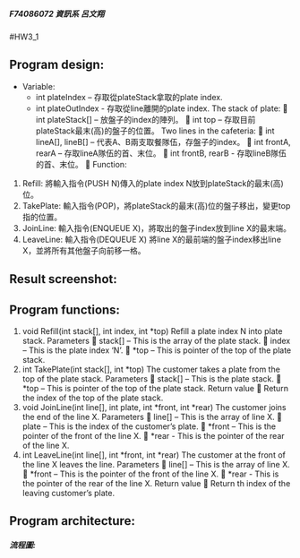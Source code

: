 ##### F74086072 資訊系 呂文翔
#HW3_1

## Program design:
  * Variable:
    - int plateIndex – 存取從plateStack拿取的plate index.
    - int plateOutIndex - 存取從line離開的plate index.
The stack of plate:
	int plateStack[] – 放盤子的index的陣列。
	int top – 存取目前plateStack最末(高)的盤子的位置。
Two lines in the cafeteria:
	int lineA[], lineB[] – 代表A、B兩支取餐隊伍，存盤子的index。
	int frontA, rearA – 存取lineA隊伍的首、末位。
	int frontB, rearB - 存取lineB隊伍的首、末位。
	Function:
1.	Refill:
將輸入指令(PUSH N)傳入的plate index N放到plateStack的最末(高)位。
2.	TakePlate:
輸入指令(POP)，將plateStack的最末(高)位的盤子移出，變更top指的位置。
3.	JoinLine:
輸入指令(ENQUEUE X)，將取出的盤子index放到line X的最末端。
4.	LeaveLine:
輸入指令(DEQUEUE X) 將line X的最前端的盤子index移出line X，並將所有其他盤子向前移一格。
## Result screenshot:

## Program functions:
1.	void Refill(int stack[], int index, int *top)
Refill a plate index N into plate stack. 
Parameters
	stack[] – This is the array of the plate stack.
	index – This is the plate index ‘N’.
	*top – This is pointer of the top of the plate stack.
2.	int TakePlate(int stack[], int *top)
The customer takes a plate from the top of the plate stack.
Parameters
	stack[] – This is the plate stack.
	*top – This is pointer of the top of the plate stack.
Return value
	Return the index of the top of the plate stack.
3.	void JoinLine(int line[], int plate, int *front, int *rear)
The customer joins the end of the line X.
Parameters
	line[] – This is the array of line X.
	plate – This is the index of the customer’s plate.
	*front – This is the pointer of the front of the line X.
	*rear - This is the pointer of the rear of the line X.
4.	int LeaveLine(int line[], int *front, int *rear)
The customer at the front of the line X leaves the line.
Parameters 
	line[] – This is the array of line X.
	*front – This is the pointer of the front of the line X.
	*rear - This is the pointer of the rear of the line X.
Return value
	Return th index of the leaving customer’s plate.

## Program architecture:
##### 流程圖:

